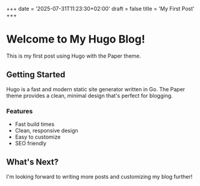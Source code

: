+++
date = '2025-07-31T11:23:30+02:00'
draft = false
title = 'My First Post'
+++

# Welcome to My Hugo Blog!

This is my first post using Hugo with the Paper theme. 

## Getting Started

Hugo is a fast and modern static site generator written in Go. The Paper theme provides a clean, minimal design that's perfect for blogging.

### Features

- Fast build times
- Clean, responsive design
- Easy to customize
- SEO friendly

## What's Next?

I'm looking forward to writing more posts and customizing my blog further!
